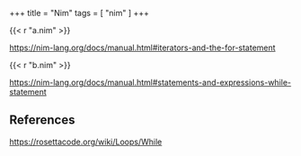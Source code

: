 +++
title = "Nim"
tags = [ "nim" ]
+++

{{< r "a.nim" >}}

<https://nim-lang.org/docs/manual.html#iterators-and-the-for-statement>

{{< r "b.nim" >}}

<https://nim-lang.org/docs/manual.html#statements-and-expressions-while-statement>

## References

<https://rosettacode.org/wiki/Loops/While>
